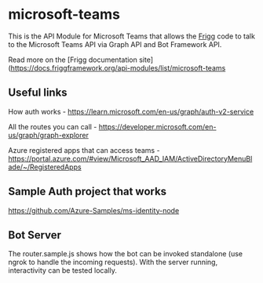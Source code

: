 # microsoft-teams

This is the API Module for Microsoft Teams that allows the [Frigg](https://friggframework.org) code to talk to the
Microsoft Teams API via Graph API and Bot Framework API.

Read more on the [Frigg documentation site](https://docs.friggframework.org/api-modules/list/microsoft-teams

## Useful links

How auth works - https://learn.microsoft.com/en-us/graph/auth-v2-service

All the routes you can call - https://developer.microsoft.com/en-us/graph/graph-explorer

Azure registered apps that can access
teams - https://portal.azure.com/#view/Microsoft_AAD_IAM/ActiveDirectoryMenuBlade/~/RegisteredApps

## Sample Auth project that works

https://github.com/Azure-Samples/ms-identity-node

## Bot Server

The router.sample.js shows how the bot can be invoked standalone (use ngrok to handle the incoming requests). With the
server running, interactivity can be tested locally. 
